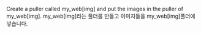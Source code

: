 Create a puller called my_web[img] and put the images in the puller of my_web[img].
my_web[img]라는 풀더를 만들고 이미지들을 my_web[img]풀더에 넣습니다.
